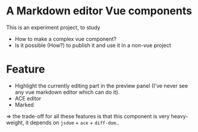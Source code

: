 # A Markdown editor Vue components

This is an experiment project, to study

* How to make a complex vue component?
* Is it possible (How?) to publish it and use it in a non-vue project

# Feature

* Highlight the currently editing part in the preview panel (I've never see any vue markdown editor which can do it).
* ACE editor
* Marked

=> the trade-off for all these features is that this component is very heavy-weight, it depends on `jsdom` + `ace` + `diff-dom`..
